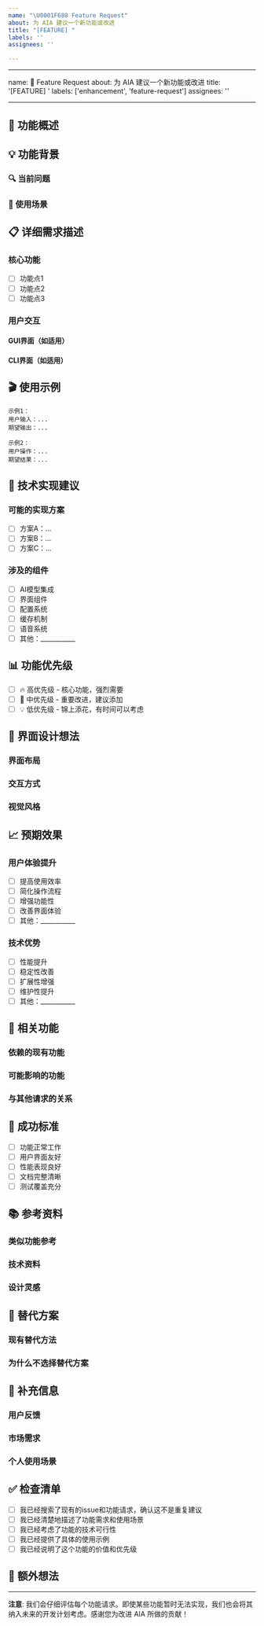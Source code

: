 ```yaml
---
name: "\U0001F680 Feature Request"
about: 为 AIA 建议一个新功能或改进
title: "[FEATURE] "
labels: ''
assignees: ''

---
```


---
name: 🚀 Feature Request
about: 为 AIA 建议一个新功能或改进
title: '[FEATURE] '
labels: ['enhancement', 'feature-request']
assignees: ''

---

## 🎯 功能概述
<!-- 用一句话简洁地描述您希望添加的功能 -->

## 💡 功能背景
<!-- 描述为什么需要这个功能，它解决了什么问题 -->

### 🔍 当前问题
<!-- 描述现有功能的限制或缺失 -->

### 🎨 使用场景
<!-- 描述这个功能在什么情况下会被使用 -->

## 📋 详细需求描述
<!-- 详细描述您期望的功能表现 -->

### 核心功能
<!-- 列出功能的核心特性 -->

- [ ] 功能点1
- [ ] 功能点2  
- [ ] 功能点3

### 用户交互
<!-- 描述用户如何与这个功能交互 -->

#### GUI界面（如适用）
<!-- 描述GUI界面的期望表现 -->

#### CLI界面（如适用）
<!-- 描述CLI界面的期望表现 -->

## 🎬 使用示例
<!-- 提供具体的使用示例或伪代码 -->

```
示例1：
用户输入：...
期望输出：...

示例2：
用户操作：...
期望结果：...
```

## 🔧 技术实现建议
<!-- 如果您有技术实现的想法，请分享 -->

### 可能的实现方案
- [ ] 方案A：...
- [ ] 方案B：...
- [ ] 方案C：...

### 涉及的组件
- [ ] AI模型集成
- [ ] 界面组件
- [ ] 配置系统
- [ ] 缓存机制
- [ ] 语音系统
- [ ] 其他：___________

## 📊 功能优先级
<!-- 您认为这个功能的重要程度 -->

- [ ] 🔥 高优先级 - 核心功能，强烈需要
- [ ] 🎯 中优先级 - 重要改进，建议添加
- [ ] 💡 低优先级 - 锦上添花，有时间可以考虑

## 🎨 界面设计想法
<!-- 如果涉及界面变更，请描述您的设计想法 -->

### 界面布局
<!-- 描述界面元素的布局 -->

### 交互方式
<!-- 描述用户交互方式 -->

### 视觉风格
<!-- 如果有特殊的视觉要求 -->

## 📈 预期效果
<!-- 描述这个功能会带来什么改进 -->

### 用户体验提升
- [ ] 提高使用效率
- [ ] 简化操作流程  
- [ ] 增强功能性
- [ ] 改善界面体验
- [ ] 其他：___________

### 技术优势
- [ ] 性能提升
- [ ] 稳定性改善
- [ ] 扩展性增强
- [ ] 维护性提升
- [ ] 其他：___________

## 🔄 相关功能
<!-- 这个功能是否与现有功能相关 -->

### 依赖的现有功能
<!-- 列出需要依赖的现有功能 -->

### 可能影响的功能
<!-- 列出可能受到影响的现有功能 -->

### 与其他请求的关系
<!-- 如果与其他feature request相关，请链接 -->

## 🎯 成功标准
<!-- 描述如何判断这个功能是否成功实现 -->

- [ ] 功能正常工作
- [ ] 用户界面友好
- [ ] 性能表现良好
- [ ] 文档完整清晰
- [ ] 测试覆盖充分

## 📚 参考资料
<!-- 如果有相关的参考资料、类似产品或技术文档 -->

### 类似功能参考
<!-- 其他产品中的类似功能 -->

### 技术资料
<!-- 相关的技术文档或API -->

### 设计灵感
<!-- 设计参考或灵感来源 -->

## 🤔 替代方案
<!-- 是否考虑过其他解决方案 -->

### 现有替代方法
<!-- 目前可以用什么方式实现类似效果 -->

### 为什么不选择替代方案
<!-- 说明为什么替代方案不够理想 -->

## 💬 补充信息
<!-- 任何其他相关信息 -->

### 用户反馈
<!-- 如果基于用户反馈，请描述 -->

### 市场需求
<!-- 如果了解市场需求情况 -->

### 个人使用场景
<!-- 描述您个人的使用场景 -->

## ✅ 检查清单
<!-- 提交前请确认以下项目 -->

- [ ] 我已经搜索了现有的issue和功能请求，确认这不是重复建议
- [ ] 我已经清楚地描述了功能需求和使用场景
- [ ] 我已经考虑了功能的技术可行性
- [ ] 我已经提供了具体的使用示例
- [ ] 我已经说明了这个功能的价值和优先级

## 🎉 额外想法
<!-- 任何额外的创意想法或扩展功能 -->

---

**注意**: 我们会仔细评估每个功能请求。即使某些功能暂时无法实现，我们也会将其纳入未来的开发计划考虑。感谢您为改进 AIA 所做的贡献！

<!-- 
感谢您的功能建议！您的想法对 AIA 的发展非常重要。
我们会根据技术可行性、用户需求和开发资源来评估和安排功能开发。
-->
